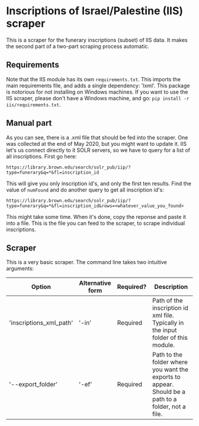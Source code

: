 # Inscriptions of Israel/Palestine (IIS) scraper

This is a scraper for the funerary inscriptions (subset) of IIS data.
It makes the second part of a two-part scraping process automatic. 

## Requirements

Note that the IIS module has its own `requirements.txt`. This imports the main requirements file, and adds a single dependency:
'lxml'. This package is notorious for not installing on Windows machines. If you want to use the IIS scraper, please don't have a Windows machine, and go: `pip install -r iis/requirements.txt`.

## Manual part

As you can see, there is a .xml file that should be fed into the scraper.
One was collected at the end of May 2020, but you might want to update it.
IIS let's us connect directly to it SOLR servers, so we have to query for a list of all inscriptions.
First go here:

```
https://library.brown.edu/search/solr_pub/iip/?type=funerary&q=*&fl=inscription_id
```

This will give you only inscription id's, and only the first ten results.
Find the value of `numFound` and do another query to get all inscription id's:

```
https://library.brown.edu/search/solr_pub/iip/?type=funerary&q=*&fl=inscription_id&rows=<whatever_value_you_found>
```

This might take some time. When it's done, copy the reponse and paste it into a file.
This is the file you can feed to the scraper, to scrape individual inscriptions.

## Scraper

This is a very basic scraper. The command line takes two intuitive arguments:

| Option | Alternative form | Required? | Description |
| ------- | ---- | --- | --- |
| 'inscriptions_xml_path' | '-in' | Required | Path of the inscription id xml file. Typically in the input folder of this module. |
| '--export_folder' | '-ef' | Required | Path to the folder where you want the exports to appear. Should be a path to a folder, not a file. |
